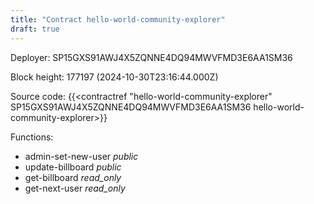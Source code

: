 ```yaml
---
title: "Contract hello-world-community-explorer"
draft: true
---
```

Deployer: SP15GXS91AWJ4X5ZQNNE4DQ94MWVFMD3E6AA1SM36


 



Block height: 177197 (2024-10-30T23:16:44.000Z)

Source code: {{<contractref "hello-world-community-explorer" SP15GXS91AWJ4X5ZQNNE4DQ94MWVFMD3E6AA1SM36 hello-world-community-explorer>}}

Functions:

* admin-set-new-user _public_
* update-billboard _public_
* get-billboard _read_only_
* get-next-user _read_only_
